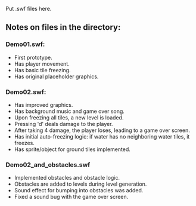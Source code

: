 Put .swf files here.

## Notes on files in the directory:

### Demo01.swf: 
* First prototype. 
* Has player movement.
* Has basic tile freezing.
* Has original placeholder graphics.

### Demo02.swf:
* Has improved graphics.
* Has background music and game over song.
* Upon freezing all tiles, a new level is loaded.
* Pressing 'd' deals damage to the player.
* After taking 4 damage, the player loses, leading to a game over screen.
* Has initial auto-freezing logic: if water has no neighboring water tiles, it freezes.
* Has sprite/object for ground tiles implemented.

### Demo02_and_obstacles.swf
* Implemented obstacles and obstacle logic.
* Obstacles are added to levels during level generation.
* Sound effect for bumping into obstacles was added.
* Fixed a sound bug with the game over screen.